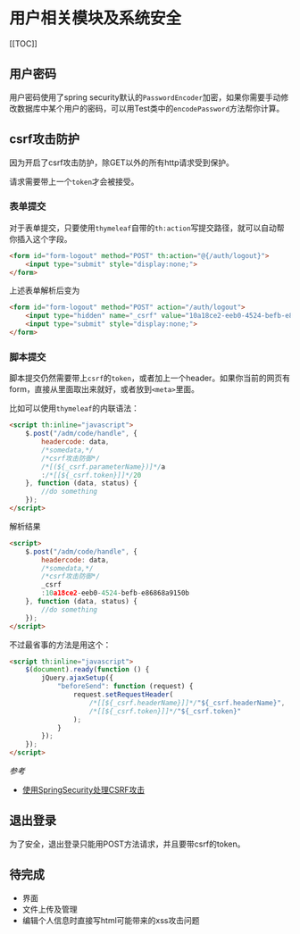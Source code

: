 # 用户相关模块及系统安全

[[TOC]]

## 用户密码
用户密码使用了spring security默认的`PasswordEncoder`加密，如果你需要手动修改数据库中某个用户的密码，可以用Test类中的`encodePassword`方法帮你计算。

## csrf攻击防护
因为开启了csrf攻击防护，除GET以外的所有http请求受到保护。

请求需要带上一个`token`才会被接受。

### 表单提交
对于表单提交，只要使用`thymeleaf`自带的`th:action`写提交路径，就可以自动帮你插入这个字段。

```html
<form id="form-logout" method="POST" th:action="@{/auth/logout}">
    <input type="submit" style="display:none;">
</form>
```

上述表单解析后变为

```html
<form id="form-logout" method="POST" action="/auth/logout">
    <input type="hidden" name="_csrf" value="10a18ce2-eeb0-4524-befb-e86868a9150b"/>
    <input type="submit" style="display:none;">
</form>
```

### 脚本提交
脚本提交仍然需要带上`csrf`的`token`，或者加上一个header。如果你当前的网页有form，直接从里面取出来就好，或者放到`<meta>`里面。

比如可以使用`thymeleaf`的内联语法：

```html
<script th:inline="javascript">
    $.post("/adm/code/handle", {
        headercode: data,
        /*somedata,*/
        /*csrf攻击防御*/
        /*[(${_csrf.parameterName})]*/a
        :/*[[${_csrf.token}]]*/20
    }, function (data, status) {
        //do something
    });
</script>
```

解析结果

```html
<script>
    $.post("/adm/code/handle", {
        headercode: data,
        /*somedata,*/
        /*csrf攻击防御*/
        _csrf
        :10a18ce2-eeb0-4524-befb-e86868a9150b
    }, function (data, status) {
        //do something
    });
</script>
```

不过最省事的方法是用这个：

```html
<script th:inline="javascript">
    $(document).ready(function () {
        jQuery.ajaxSetup({
            "beforeSend": function (request) {
                request.setRequestHeader(
                    /*[[${_csrf.headerName}]]*/"${_csrf.headerName}", 
                    /*[[${_csrf.token}]]*/"${_csrf.token}"
                );
            }
        });
    });
</script>
```

*参考*

- [使用SpringSecurity处理CSRF攻击](https://segmentfault.com/a/1190000018402597)

## 退出登录
为了安全，退出登录只能用POST方法请求，并且要带csrf的token。

## 待完成
- 界面
- 文件上传及管理
- 编辑个人信息时直接写html可能带来的xss攻击问题
